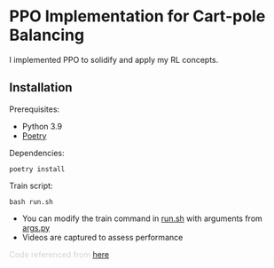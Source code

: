 # PPO Implementation for Cart-pole Balancing

I implemented PPO to solidify and apply my RL concepts.

## Installation
Prerequisites:
* Python 3.9
* [Poetry](https://python-poetry.org)

Dependencies:
```
poetry install
```

Train script:
```
bash run.sh
```

* You can modify the train command in [run.sh](./run.sh) with arguments from [args.py](./args.py)
* Videos are captured to assess performance

<span style="color:lightgray">Code referenced from [here](https://github.com/vwxyzjn/ppo-implementation-details)</span>